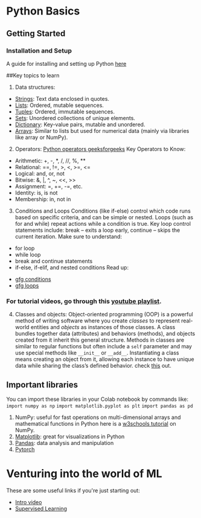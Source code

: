 # Python Basics
## Getting Started
### Installation and Setup
A guide for installing and setting up Python [here](https://wiki.python.org/moin/BeginnersGuide/Download)

##Key topics to learn
1. Data structures:
  * [Strings](https://www.geeksforgeeks.org/python-strings/?ref=lbp): Text data enclosed in quotes.
  * [Lists](https://www.geeksforgeeks.org/python-list/?ref=lbp): Ordered, mutable sequences.
  * [Tuples](https://www.geeksforgeeks.org/python-tuples/?ref=lbp): Ordered, immutable sequences.
  * [Sets](https://www.geeksforgeeks.org/python-sets/?ref=lbp): Unordered collections of unique elements.
  * [Dictionary](https://www.geeksforgeeks.org/python-dictionary/?ref=lbp): Key-value pairs, mutable and unordered.
  * [Arrays](https://www.geeksforgeeks.org/python-arrays/?ref=lbp): Similar to lists but used for numerical data (mainly via libraries like array or NumPy).
2. Operators: [Python operators geeksforgeeks](https://www.geeksforgeeks.org/python-operators/?ref=lbp)
Key Operators to Know:
  * Arithmetic: +, -, *, /, //, %, **
  * Relational: ==, !=, >, <, >=, <= 
  * Logical: and, or, not  
  * Bitwise: &, |, ^, ~, <<, >> 
  * Assignment: =, +=, -=, etc.
  * Identity: is, is not
  * Membership: in, not in
3. Conditions and Loops
Conditions (like if-else) control which code runs based on specific criteria, and can be simple or nested. Loops (such as for and while) repeat actions while a condition is true. Key loop control statements include:
break – exits a loop early,
continue – skips the current iteration.
Make sure to understand:
* for loop
* while loop
* break and continue statements
* if-else, if-elif, and nested conditions
Read up:
- [gfg conditions](https://www.w3schools.com/python/python_conditions.asp)
- [gfg loops](https://www.geeksforgeeks.org/loops-in-python/)
### For tutorial videos, go through this [youtube playlist](https://www.youtube.com/playlist?list=PLzMcBGfZo4-mFu00qxl0a67RhjjZj3jXm).
4. Classes and objects:
Object-oriented programming (OOP) is a powerful method of writing software where you create *classes* to represent real-world entities and *objects* as instances of those classes. A class bundles together data (attributes) and behaviors (methods), and objects created from it inherit this general structure. Methods in classes are similar to regular functions but often include a `self` parameter and may use special methods like `__init__` or `__add__`. Instantiating a class means creating an object from it, allowing each instance to have unique data while sharing the class’s defined behavior.
check [this](https://www.youtube.com/watch?v=jQiUOV15IRI&list=PLzMcBGfZo4-l1MqB1zoYfqzlj_HH-ZzXt) out.

## Important libraries
You can import these libraries in your Colab notebook by commands like:
 `import numpy as np`
 `import matplotlib.pyplot as plt`
 `import pandas as pd`
1. NumPy: useful for fast operations on multi-dimensional arrays and mathematical functions in Python
here is a [w3schools tutorial](https://www.w3schools.com/python/numpy/default.asp) on NumPy.
2. [Matplotlib](https://www.w3schools.com/python/matplotlib_intro.asp): great for visualizations in Python  
3. [Pandas](https://www.w3schools.com/python/pandas/default.asp): data analysis and manipulation
4. [Pytorch](https://www.geeksforgeeks.org/pytorch-learn-with-examples/)

# Venturing into the world of ML
These are some useful links if you're just starting out:
* [Intro video](https://www.youtube.com/watch?v=-DEL6SVRPw0)
* [Supervised Learning](https://www.edureka.co/blog/supervised-learning/)
